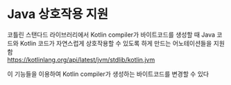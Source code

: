# Java 상호작용 지원
코틀린 스탠다드 라이브러리에서 Kotlin compiler가 바이트코드를 생성할 때 Java 코드와 Kotlin 코드가 자연스럽게 상호작용할 수 있도록 하게 만드는 어노테이션들을 지원함  
https://kotlinlang.org/api/latest/jvm/stdlib/kotlin.jvm

이 기능들을 이용하여 Kotlin compiler가 생성하는 바이트코드를 변경할 수 있다 
